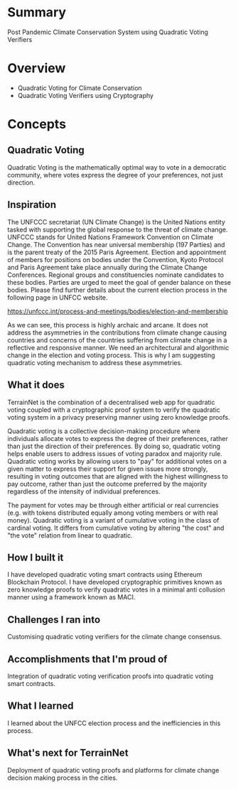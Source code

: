 # Summary
Post Pandemic Climate Conservation System using Quadratic Voting Verifiers

# Overview
- Quadratic Voting for Climate Conservation
- Quadratic Voting Verifiers using Cryptography

# Concepts

## Quadratic Voting

Quadratic Voting is the mathematically optimal way to vote in a democratic community, where votes express the degree of your preferences, not just direction. 

## Inspiration

The UNFCCC secretariat (UN Climate Change) is the United Nations entity tasked with supporting the global response to the threat of climate change.  UNFCCC stands for United Nations Framework Convention on Climate Change. The Convention has near universal membership (197 Parties) and is the parent treaty of the 2015 Paris Agreement. Election and appointment of members for positions on bodies under the Convention, Kyoto Protocol and Paris Agreement take place annually during the Climate Change Conferences. Regional groups and constituencies nominate candidates to these bodies.  Parties are urged to meet the goal of gender balance on these bodies. Please find further details about the current election process in the following page in UNFCC website.

https://unfccc.int/process-and-meetings/bodies/election-and-membership

As we can see, this process is highly archaic and arcane. It does not address the asymmetries in the contributions from climate change causing countries and concerns of the countries suffering from climate change in a reflective and responsive manner. We need an architectural and algorithmic change in the election and voting process. This is why I am suggesting quadratic voting mechanism to address these asymmetries. 

## What it does

TerrainNet is the combination of a decentralised web app for quadratic voting coupled with a cryptographic proof system to verify the quadratic voting system in a privacy preserving manner using zero knowledge proofs. 

Quadratic voting is a collective decision-making procedure where individuals allocate votes to express the degree of their preferences, rather than just the direction of their preferences. By doing so, quadratic voting helps enable users to address issues of voting paradox and majority rule. Quadratic voting works by allowing users to "pay" for additional votes on a given matter to express their support for given issues more strongly, resulting in voting outcomes that are aligned with the highest willingness to pay outcome, rather than just the outcome preferred by the majority regardless of the intensity of individual preferences. 

The payment for votes may be through either artificial or real currencies (e.g. with tokens distributed equally among voting members or with real money). Quadratic voting is a variant of cumulative voting in the class of cardinal voting. It differs from cumulative voting by altering "the cost" and "the vote" relation from linear to quadratic.

## How I built it

I have developed quadratic voting smart contracts using Ethereum Blockchain Protocol. I have developed cryptographic primitives known as zero knowledge proofs to verify quadratic votes in a minimal anti collusion manner using a framework known as MACI. 

## Challenges I ran into

Customising quadratic voting verifiers for the climate change consensus. 

## Accomplishments that I'm proud of

Integration of quadratic voting verification proofs into quadratic voting smart contracts. 

## What I learned

I learned about the UNFCC election process and the inefficiencies in this process. 

## What's next for TerrainNet

Deployment of quadratic voting proofs and platforms for climate change decision making process in the cities. 

